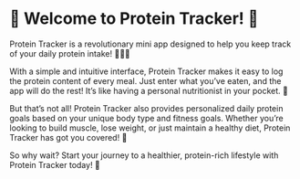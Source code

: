 # 🎉 Welcome to Protein Tracker! 🎉

Protein Tracker is a revolutionary mini app designed to help you keep track of your daily protein intake! 🥩🍗🥚

With a simple and intuitive interface, Protein Tracker makes it easy to log the protein content of every meal. Just enter what you’ve eaten, and the app will do the rest! It’s like having a personal nutritionist in your pocket. 📱

But that’s not all! Protein Tracker also provides personalized daily protein goals based on your unique body type and fitness goals. Whether you’re looking to build muscle, lose weight, or just maintain a healthy diet, Protein Tracker has got you covered! 💪

So why wait? Start your journey to a healthier, protein-rich lifestyle with Protein Tracker today! 🚀





